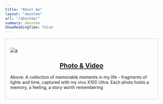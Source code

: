 ```yaml
---
title: "About me"
layout: "aboutme"
url: "/aboutme/"
summary: aboutme
ShowReadingTime: false
---
```


<div class="card" style="border: 1px solid #ccc; padding: 1rem; margin-bottom: 1rem;">
  <div class="card-body">
    <p><a href="/aboutme/gallery">
    <img src=/Aboutme/photo_main.jpg alt="a">
    </a></p>
    <p><a href="/aboutme/gallery"><h2 style="text-align: center;">Photo & Video</h2></a></p>
  <p>Above: A collection of memorable moments in my life - fragments of lights and time, captured with my vivo X100 Ultra. Each photo holds a memory, a feeling, a story worth remembering</p>
  </div>
</div>


